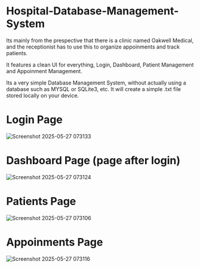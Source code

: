# Hospital-Database-Management-System

Its mainly from the prespective that there is a clinic named Oakwell Medical, and the receptionist has to use this to organize appoinments and track patients.

It features a clean UI for everything, Login, Dashboard, Patient Management and Appoinment Management.

Its a very simple Database Management System, without actually using a database such as MYSQL or SQLite3, etc. It will create a simple .txt file stored locally on your device.

# Login Page

![Screenshot 2025-05-27 073133](https://github.com/user-attachments/assets/216c46f2-1786-441b-aeb9-7ddc87a3ab8b)

# Dashboard Page (page after login)

![Screenshot 2025-05-27 073124](https://github.com/user-attachments/assets/de29b272-822c-4235-bd8b-358b1b41185a)

# Patients Page

![Screenshot 2025-05-27 073106](https://github.com/user-attachments/assets/a74b193c-d1da-488a-9ebd-6570dd975ce7)

# Appoinments Page

![Screenshot 2025-05-27 073116](https://github.com/user-attachments/assets/5f0c373a-4b81-49eb-9602-eea8319e7912)
